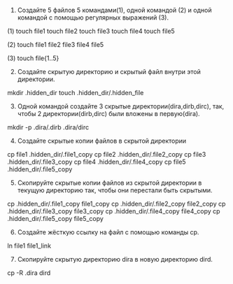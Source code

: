 1. Создайте 5 файлов 5 командами(1), одной командой (2) и одной командой с помощью регулярных выражений (3).

(1)
touch file1
touch file2
touch file3
touch file4
touch file5

(2)
touch file1 file2 file3 file4 file5

(3)
touch file{1..5}


2. Создайте скрытую директорию и скрытый файл внутри этой директории.

mkdir .hidden_dir
touch .hidden_dir/.hidden_file


3. Одной командой создайте 3 скрытые директории(dira,dirb,dirc), так, чтобы 2 директории(dirb,dirc) были вложены в первую(dira).

mkdir -p .dira/.dirb .dira/dirc


4. Создайте скрытые копии файлов в скрытой директории

cp file1 .hidden_dir/.file1_copy
cp file2 .hidden_dir/.file2_copy
cp file3 .hidden_dir/.file3_copy
cp file4 .hidden_dir/.file4_copy
cp file5 .hidden_dir/.file5_copy

5. Скопируйте скрытые копии файлов из скрытой директории в текущую директорию так, чтобы они перестали быть скрытыми.

cp .hidden_dir/.file1_copy file1_copy
cp .hidden_dir/.file2_copy file2_copy
cp .hidden_dir/.file3_copy file3_copy
cp .hidden_dir/.file4_copy file4_copy
cp .hidden_dir/.file5_copy file5_copy

6. Создайте жёсткую ссылку на файл с помощью команды cp.

ln file1 file1_link


7. Скопируйте скрытую директорию dira в новую директорию dird.

cp -R .dira dird

